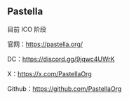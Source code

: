 

## Pastella

目前 ICO 阶段

官网：https://pastella.org/

DC：https://discord.gg/9jqwc4UWrK

X：https://x.com/PastellaOrg

Github：https://github.com/PastellaOrg





